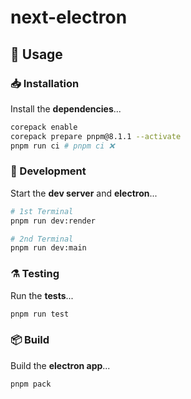 # next-electron

## 📕 Usage

### 📥 Installation

Install the **dependencies**...

```bash
corepack enable
corepack prepare pnpm@8.1.1 --activate
pnpm run ci # pnpm ci ❌
```

### 🚀 Development

Start the **dev server** and **electron**...

```bash
# 1st Terminal
pnpm run dev:render

# 2nd Terminal
pnpm run dev:main
```

### ⚗️ Testing

Run the **tests**...

```bash
pnpm run test
```

### 📦 Build

Build the **electron app**...

```bash
pnpm pack
```
